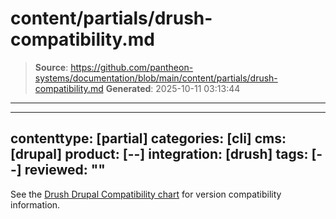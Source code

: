 # content/partials/drush-compatibility.md

> **Source**: https://github.com/pantheon-systems/documentation/blob/main/content/partials/drush-compatibility.md
> **Generated**: 2025-10-11 03:13:44

---

---
contenttype: [partial]
categories: [cli]
cms: [drupal]
product: [--]
integration: [drush]
tags: [--]
reviewed: ""
---

See the [Drush Drupal Compatibility chart](https://www.drush.org/latest/install/#drupal-compatibility) for version compatibility information.